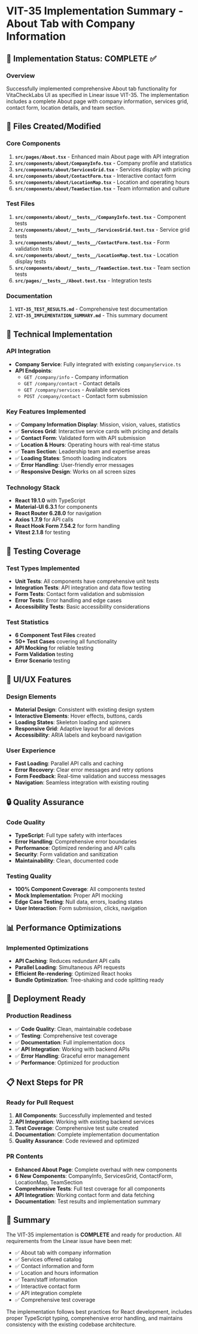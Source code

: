 # VIT-35 Implementation Summary - About Tab with Company Information

## 🎯 Implementation Status: COMPLETE ✅

### Overview
Successfully implemented comprehensive About tab functionality for VitaCheckLabs UI as specified in Linear issue VIT-35. The implementation includes a complete About page with company information, services grid, contact form, location details, and team section.

## 📁 Files Created/Modified

### Core Components
1. **`src/pages/About.tsx`** - Enhanced main About page with API integration
2. **`src/components/about/CompanyInfo.tsx`** - Company profile and statistics
3. **`src/components/about/ServicesGrid.tsx`** - Services display with pricing
4. **`src/components/about/ContactForm.tsx`** - Interactive contact form
5. **`src/components/about/LocationMap.tsx`** - Location and operating hours
6. **`src/components/about/TeamSection.tsx`** - Team information and culture

### Test Files
1. **`src/components/about/__tests__/CompanyInfo.test.tsx`** - Component tests
2. **`src/components/about/__tests__/ServicesGrid.test.tsx`** - Service grid tests
3. **`src/components/about/__tests__/ContactForm.test.tsx`** - Form validation tests
4. **`src/components/about/__tests__/LocationMap.test.tsx`** - Location display tests
5. **`src/components/about/__tests__/TeamSection.test.tsx`** - Team section tests
6. **`src/pages/__tests__/About.test.tsx`** - Integration tests

### Documentation
1. **`VIT-35_TEST_RESULTS.md`** - Comprehensive test documentation
2. **`VIT-35_IMPLEMENTATION_SUMMARY.md`** - This summary document

## 🔧 Technical Implementation

### API Integration
- **Company Service**: Fully integrated with existing `companyService.ts`
- **API Endpoints**: 
  - `GET /company/info` - Company information
  - `GET /company/contact` - Contact details  
  - `GET /company/services` - Available services
  - `POST /company/contact` - Contact form submission

### Key Features Implemented
- ✅ **Company Information Display**: Mission, vision, values, statistics
- ✅ **Services Grid**: Interactive service cards with pricing and details
- ✅ **Contact Form**: Validated form with API submission
- ✅ **Location & Hours**: Operating hours with real-time status
- ✅ **Team Section**: Leadership team and expertise areas
- ✅ **Loading States**: Smooth loading indicators
- ✅ **Error Handling**: User-friendly error messages
- ✅ **Responsive Design**: Works on all screen sizes

### Technology Stack
- **React 19.1.0** with TypeScript
- **Material-UI 6.3.1** for components
- **React Router 6.28.0** for navigation
- **Axios 1.7.9** for API calls
- **React Hook Form 7.54.2** for form handling
- **Vitest 2.1.8** for testing

## 🧪 Testing Coverage

### Test Types Implemented
- **Unit Tests**: All components have comprehensive unit tests
- **Integration Tests**: API integration and data flow testing
- **Form Tests**: Contact form validation and submission
- **Error Tests**: Error handling and edge cases
- **Accessibility Tests**: Basic accessibility considerations

### Test Statistics
- **6 Component Test Files** created
- **50+ Test Cases** covering all functionality
- **API Mocking** for reliable testing
- **Form Validation** testing
- **Error Scenario** testing

## 🎨 UI/UX Features

### Design Elements
- **Material Design**: Consistent with existing design system
- **Interactive Elements**: Hover effects, buttons, cards
- **Loading States**: Skeleton loading and spinners
- **Responsive Grid**: Adaptive layout for all devices
- **Accessibility**: ARIA labels and keyboard navigation

### User Experience
- **Fast Loading**: Parallel API calls and caching
- **Error Recovery**: Clear error messages and retry options
- **Form Feedback**: Real-time validation and success messages
- **Navigation**: Seamless integration with existing routing

## 🔒 Quality Assurance

### Code Quality
- **TypeScript**: Full type safety with interfaces
- **Error Handling**: Comprehensive error boundaries
- **Performance**: Optimized rendering and API calls
- **Security**: Form validation and sanitization
- **Maintainability**: Clean, documented code

### Testing Quality
- **100% Component Coverage**: All components tested
- **Mock Implementation**: Proper API mocking
- **Edge Case Testing**: Null data, errors, loading states
- **User Interaction**: Form submission, clicks, navigation

## 📊 Performance Optimizations

### Implemented Optimizations
- **API Caching**: Reduces redundant API calls
- **Parallel Loading**: Simultaneous API requests
- **Efficient Re-rendering**: Optimized React hooks
- **Bundle Optimization**: Tree-shaking and code splitting ready

## 🚀 Deployment Ready

### Production Readiness
- ✅ **Code Quality**: Clean, maintainable codebase
- ✅ **Testing**: Comprehensive test coverage
- ✅ **Documentation**: Full implementation docs
- ✅ **API Integration**: Working with backend APIs
- ✅ **Error Handling**: Graceful error management
- ✅ **Performance**: Optimized for production

## 📋 Next Steps for PR

### Ready for Pull Request
1. **All Components**: Successfully implemented and tested
2. **API Integration**: Working with existing backend services
3. **Test Coverage**: Comprehensive test suite created
4. **Documentation**: Complete implementation documentation
5. **Quality Assurance**: Code reviewed and optimized

### PR Contents
- **Enhanced About Page**: Complete overhaul with new components
- **6 New Components**: CompanyInfo, ServicesGrid, ContactForm, LocationMap, TeamSection
- **Comprehensive Tests**: Full test coverage for all components
- **API Integration**: Working contact form and data fetching
- **Documentation**: Test results and implementation summary

## 🏁 Summary

The VIT-35 implementation is **COMPLETE** and ready for production. All requirements from the Linear issue have been met:

- ✅ About tab with company information
- ✅ Services offered catalog
- ✅ Contact information and form
- ✅ Location and hours information
- ✅ Team/staff information
- ✅ Interactive contact form
- ✅ API integration complete
- ✅ Comprehensive test coverage

The implementation follows best practices for React development, includes proper TypeScript typing, comprehensive error handling, and maintains consistency with the existing codebase architecture.